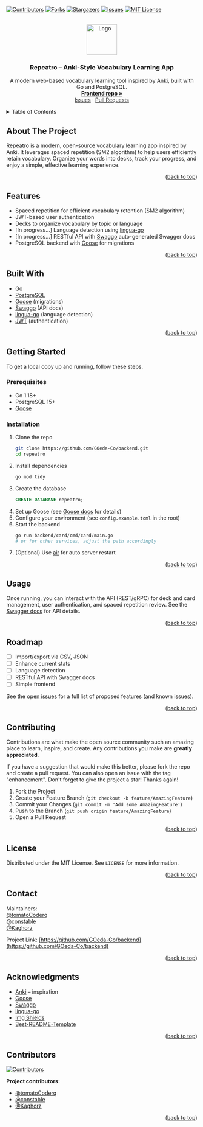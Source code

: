 <!-- Improved compatibility of back to top link: See: https://github.com/othneildrew/Best-README-Template/pull/73 -->
<a id="readme-top"></a>

<!-- PROJECT SHIELDS -->
[![Contributors][contributors-shield]][contributors-url]
[![Forks][forks-shield]][forks-url]
[![Stargazers][stars-shield]][stars-url]
[![Issues][issues-shield]][issues-url]
[![MIT License][license-shield]][license-url]

<!-- PROJECT LOGO -->
<br />
<div align="center">
  <a href="https://github.com/GOeda-Co/backend">
    <img src="https://avatars.githubusercontent.com/u/215998499?s=48&v=4" alt="Logo" width="80" height="80">
  </a>
  <h3 align="center">Repeatro – Anki-Style Vocabulary Learning App</h3>
  <p align="center">
    A modern web-based vocabulary learning tool inspired by Anki, built with Go and PostgreSQL.<br />
    <a href="https://github.com/GOeda-Co/frontend"><strong>Frontend repo »</strong></a>
    <br />
    <a href="https://github.com/GOeda-Co/backend/issues">Issues</a>
    &middot;
    <a href="https://github.com/GOeda-Co/backend/pulls">Pull Requests</a>
  </p>
</div>

<!-- TABLE OF CONTENTS -->
<details>
  <summary>Table of Contents</summary>
  <ol>
    <li><a href="#about-the-project">About The Project</a></li>
    <li><a href="#features">Features</a></li>
    <li><a href="#built-with">Built With</a></li>
    <li><a href="#getting-started">Getting Started</a></li>
    <li><a href="#usage">Usage</a></li>
    <li><a href="#roadmap">Roadmap</a></li>
    <li><a href="#contributing">Contributing</a></li>
    <li><a href="#license">License</a></li>
    <li><a href="#contact">Contact</a></li>
    <li><a href="#acknowledgments">Acknowledgments</a></li>
    <li><a href="#contributors">Contributors</a></li>
  </ol>
</details>

<!-- ABOUT THE PROJECT -->
## About The Project

Repeatro is a modern, open-source vocabulary learning app inspired by Anki. It leverages spaced repetition (SM2 algorithm) to help users efficiently retain vocabulary. Organize your words into decks, track your progress, and enjoy a simple, effective learning experience.

<p align="right">(<a href="#readme-top">back to top</a>)</p>

## Features

- Spaced repetition for efficient vocabulary retention (SM2 algorithm)
- JWT-based user authentication
- Decks to organize vocabulary by topic or language
- [In progress...] Language detection using [lingua-go][lingua-go]
- [In progress...] RESTful API with [Swaggo][swaggo] auto-generated Swagger docs
- PostgreSQL backend with [Goose][goose] for migrations

<p align="right">(<a href="#readme-top">back to top</a>)</p>

## Built With

- [Go](https://go.dev/)
- [PostgreSQL](https://www.postgresql.org/)
- [Goose][goose] (migrations)
- [Swaggo][swaggo] (API docs)
- [lingua-go][lingua-go] (language detection)
- [JWT](https://jwt.io/) (authentication)

<p align="right">(<a href="#readme-top">back to top</a>)</p>

## Getting Started

To get a local copy up and running, follow these steps.

### Prerequisites

- Go 1.18+
- PostgreSQL 15+
- [Goose][goose]

### Installation

1. Clone the repo
   ```sh
   git clone https://github.com/GOeda-Co/backend.git
   cd repeatro
   ```
2. Install dependencies
   ```sh
   go mod tidy
   ```
3. Create the database
   ```sql
   CREATE DATABASE repeatro;
   ```
4. Set up Goose (see [Goose docs][goose] for details)
5. Configure your environment (see `config.example.toml` in the root)
6. Start the backend
   ```sh
   go run backend/card/cmd/card/main.go
   # or for other services, adjust the path accordingly
   ```
7. (Optional) Use [air](https://github.com/cosmtrek/air) for auto server restart

<p align="right">(<a href="#readme-top">back to top</a>)</p>

## Usage

Once running, you can interact with the API (REST/gRPC) for deck and card management, user authentication, and spaced repetition review. See the [Swagger docs](backend/repeatro/docs/swagger.yaml) for API details.

<p align="right">(<a href="#readme-top">back to top</a>)</p>

## Roadmap

- [ ] Import/export via CSV, JSON
- [ ] Enhance current stats
- [ ] Language detection
- [ ] RESTful API with Swagger docs
- [ ] Simple frontend

See the [open issues][issues-url] for a full list of proposed features (and known issues).

<p align="right">(<a href="#readme-top">back to top</a>)</p>

## Contributing

Contributions are what make the open source community such an amazing place to learn, inspire, and create. Any contributions you make are **greatly appreciated**.

If you have a suggestion that would make this better, please fork the repo and create a pull request. You can also open an issue with the tag "enhancement".
Don't forget to give the project a star! Thanks again!

1. Fork the Project
2. Create your Feature Branch (`git checkout -b feature/AmazingFeature`)
3. Commit your Changes (`git commit -m 'Add some AmazingFeature'`)
4. Push to the Branch (`git push origin feature/AmazingFeature`)
5. Open a Pull Request

<p align="right">(<a href="#readme-top">back to top</a>)</p>

## License

Distributed under the MIT License. See `LICENSE` for more information.

<p align="right">(<a href="#readme-top">back to top</a>)</p>

## Contact

Maintainers: <br>
[@tomatoCoderq](https://github.com/tomatoCoderq) <br>
[@constable](https://github.com/constable) <br>
[@Kaghorz](https://github.com/tomatoCoderq)<br>

Project Link: [https://github.com/GOeda-Co/backend](https://github.com/GOeda-Co/backend)

<p align="right">(<a href="#readme-top">back to top</a>)</p>

## Acknowledgments

- [Anki](https://apps.ankiweb.net/) – inspiration
- [Goose][goose]
- [Swaggo][swaggo]
- [lingua-go][lingua-go]
- [Img Shields](https://shields.io)
- [Best-README-Template](https://github.com/othneildrew/Best-README-Template)

<p align="right">(<a href="#readme-top">back to top</a>)</p>

## Contributors

<a href="https://github.com/GOeda-Co/backend/graphs/contributors">
  <img src="https://contrib.rocks/image?repo=GOeda-Co/backend" alt="Contributors" />
</a>

**Project contributors:**
- [@tomatoCoderq](https://github.com/tomatoCoderq)
- [@constabIe](https://github.com/constabIe)
- [@Kaghorz](https://github.com/Kaghorz)

<p align="right">(<a href="#readme-top">back to top</a>)</p>

<!-- MARKDOWN LINKS & IMAGES -->
[contributors-shield]: https://img.shields.io/github/contributors/GOeda-Co/backend.svg?style=for-the-badge
[contributors-url]: https://github.com/GOeda-Co/backend/graphs/contributors
[forks-shield]: https://img.shields.io/github/forks/GOeda-Co/backend.svg?style=for-the-badge
[forks-url]: https://github.com/GOeda-Co/backend/network/members
[stars-shield]: https://img.shields.io/github/stars/GOeda-Co/backend.svg?style=for-the-badge
[stars-url]: https://github.com/GOeda-Co/backend/stargazers
[issues-shield]: https://img.shields.io/github/issues/GOeda-Co/backend.svg?style=for-the-badge
[issues-url]: https://github.com/GOeda-Co/backend/issues
[license-shield]: https://img.shields.io/github/license/GOeda-Co/backend.svg?style=for-the-badge
[license-url]: https://github.com/GOeda-Co/backend/blob/main/LICENSE
[goose]: https://github.com/pressly/goose
[swaggo]: https://github.com/swaggo/swag
[lingua-go]: https://github.com/pemistahl/lingua-go
